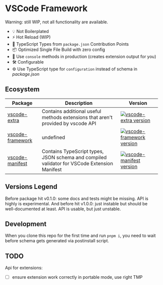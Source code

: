 # VSCode Framework

Warning: still WIP, not all functionality are available.

- 💡 Not Boilerplated
- ⚡️ Hot Reload (WIP)
- 🔑 TypeScript Types from `package.json` Contribution Points
- 📦 Optimized Single File Build with zero config
- 🚀 Use `console` methods in production (creates extension output for you)
- 🛠️ Configurable
- ⚙️ Use TypeScript type for `configuration` instead of schema in *package.json*



## Ecosystem
| Package | Description | Version |
| --- | --- | --- |
| [vscode-extra](https://github.com/zardoy/vscode-framework/tree/main/packages/vscode-extra) | Contains additional useful methods extensions that aren't provided by vscode API | [![vscode-extra version](https://img.shields.io/npm/v/vscode-extra.svg?label=%20)](https://npmjs.com/vscode-extra) |
| [vscode-framework](https://github.com/zardoy/vscode-framework/tree/main/packages/vscode-framework) | undefined | [![vscode-framework version](https://img.shields.io/npm/v/vscode-framework.svg?label=%20)](https://npmjs.com/vscode-framework) |
| [vscode-manifest](https://github.com/zardoy/vscode-framework/tree/main/packages/vscode-manifest) | Contains TypeScript types, JSON schema and compiled validator for VSCode Extension Manifest | [![vscode-manifest version](https://img.shields.io/npm/v/vscode-manifest.svg?label=%20)](https://npmjs.com/vscode-manifest) |

## Versions Legend

Before package hit v0.1.0: some docs and tests might be missing. API is highly is experimental.
And before hit v1.0.0: just instable but should be well-documented at least. API is usable, but just unstable.

## Development

When you clone this repo for the first time and run `pnpm i`, you need to wait before schema gets generated via postinstall script.

## TODO

Api for extensions:

- [ ] ensure extension work correctly in portable mode, use right TMP

